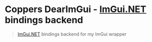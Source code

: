 # Coppers DearImGui - [ImGui.NET](https://www.nuget.org/packages/ImGui.NET) bindings backend

> [ImGui.NET](https://www.nuget.org/packages/ImGui.NET) bindings backend for my ImGui wrapper